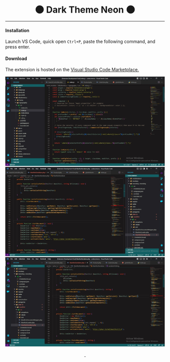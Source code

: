 <h1 style="text-align:center">🌑 Dark Theme Neon 🌑</h1>
<hr>

#### Installation
Launch VS Code, quick open `Ctrl+P`, paste the following command, and press enter.

#### Download
The extension is hosted on the <a href="https://marketplace.visualstudio.com/items?itemName=SebastianHT.fp">Visual Studio Code Marketplace.</a>


![images 2](images/img2.png)
![images 4](images/img4.png)
![images 3](images/img3.png)


<div align='center'>
    <a href="https://twitter.com/datcanelita" target="_blank">
    <img src="https://img.shields.io/badge/Twitter-1DA1F2?style=for-the-badge&logo=twitter&logoColor=white" alt="">
    </a>
    <a href="https://linkedin.com/in/huamanitassara/" target="_blank">
    <img src="https://img.shields.io/badge/LinkedIn-0077B5?style=for-the-badge&logo=linkedin&logoColor=white" alt="">
    </a>
</div>